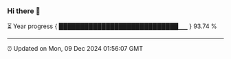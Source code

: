 ### Hi there 👋

⏳ Year progress { ████████████████████████████▁▁ } 93.74 %

---

⏰ Updated on Mon, 09 Dec 2024 01:56:07 GMT


